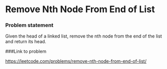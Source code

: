 # Remove Nth Node From End of List

### Problem statement

Given the head of a linked list, remove the nth node from the end of the list and return its head.

###Link to problem

https://leetcode.com/problems/remove-nth-node-from-end-of-list/